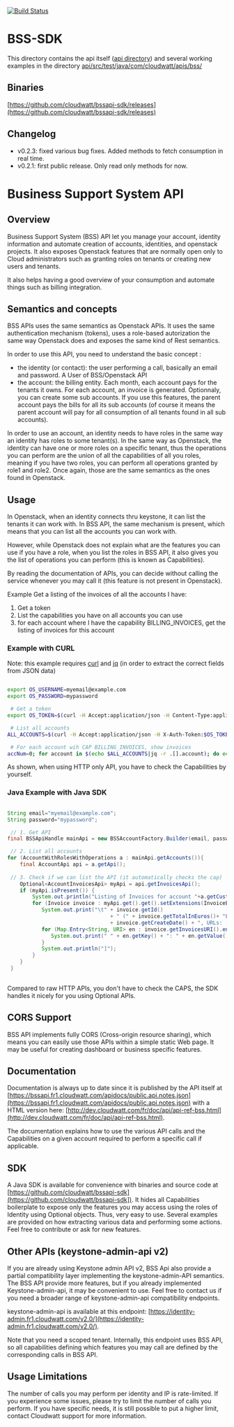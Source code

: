 [![Build Status](https://api.travis-ci.org/cloudwatt/bssapi-sdk.svg)](https://travis-ci.org/cloudwatt/bssapi-sdk)

BSS-SDK
=======

This directory contains the api itself ([api directory](api/README.md)) and several working examples in the directory [api/src/test/java/com/cloudwatt/apis/bss/](./api/src/test/java/com/cloudwatt/apis/bss/)

Binaries
--------
[https://github.com/cloudwatt/bssapi-sdk/releases](https://github.com/cloudwatt/bssapi-sdk/releases)

Changelog
---------

- v0.2.3: fixed various bug fixes. Added methods to fetch consumption in real time.
- v0.2.1: first public release. Only read only methods for now.

Business Support System API
===========================

Overview
--------

Business Support System (BSS) API let you manage your account, identity information and automate creation of accounts, identities, and openstack projects. It also exposes Openstack features that are normally open only to Cloud administrators such as granting roles on tenants or creating new users and tenants.

It also helps having a good overview of your consumption and automate things such as billing integration.

Semantics and concepts
----------------------

BSS APIs uses the same semantics as Openstack APIs. It uses the same authentication mechanism (tokens), uses a role-based autorization the same way Openstack does and exposes the same kind of Rest semantics.

In order to use this API, you need to understand the basic concept :

 - the identity (or contact): the user performing a call, basically an email and password. A User of BSS/Openstack API
 - the account: the billing entity. Each month, each account pays for the tenants it owns. For each account, an invoice is generated. Optionnaly, you can create some sub accounts. If you use this features, the parent account pays the bills for all its sub accounts (of course it means the parent account will pay for all consumption of all tenants found in all sub accounts).
 
In order to use an account, an identity needs to have roles in the same way an identity has roles to some tenant(s). In the same way as Openstack, the identity can have one or more roles on a specific tenant, thus the operations you can perform are the union of all the capabilities of all you roles, meaning if you have two roles, you can perform all operations granted by role1 and role2. Once again, those are the same semantics as the ones found in Openstack.

Usage
-----

In Openstack, when an identity connects thru keystone, it can list the tenants it can work with. In BSS API, the same mechanism is present, which means that you can list all the accounts you can work with.

However, while Openstack does not explain what are the features you can use if you have a role, when you list the roles in BSS API, it also gives you the list of operations you can perform (this is known as Capabilities).

By reading the documentation of APIs, you can decide without calling the service whenever you may call it (this feature is not present in Openstack).

Example Get a listing of the invoices of all the accounts I have:

1. Get a token
2. List the capabilities you have on all accounts you can use
3. for each account where I have the capability BILLING_INVOICES, get the listing of invoices for this account

### Example with CURL

Note: this example requires [curl](http://curl.haxx.se/download.html) and [jq](http://stedolan.github.io/jq/download/) (in order to extract the correct fields from JSON data)

```sh

export OS_USERNAME=myemail@example.com
export OS_PASSWORD=mypassword

 # Get a token
export OS_TOKEN=$(curl -H Accept:application/json -H Content-Type:application/json https://identity2.fr1.cloudwatt.com/v2.0/tokens -d '{"auth":{"passwordCredentials": { "username": "myemail@example.com", "password": "MY_PASSWORD"}}}' | jq .access.token.id)

 # List all accounts
ALL_ACCOUNTS=$(curl -H Accept:application/json -H X-Auth-Token:$OS_TOKEN https://bssapi.fr1.cloudwatt.com/bss/1/contact/roles | jq .accounts)

 # For each account wih CAP BILLING_INVOICES, show invoices
accNum=0; for account in $(echo $ALL_ACCOUNTS|jq -r .[].account); do echo "-----" $account; curAccount=$(echo $ALL_ACCOUNTS|jq .[$accNum]); echo $curAccount | grep "BILLING_INVOICES" > /dev/null && curl -H Accept:application/json -H X-Auth-Token:$OS_TOKEN "https://bssapi.fr1.cloudwatt.combss/1/accounts/${account}/listInvoices"|jq . || echo "- Invoices not available"  ; accNum=$(($accNum+1));done
```

As shown, when using HTTP only API, you have to check the Capabilities by yourself.

### Java Example with Java SDK

```java

String email="myemail@example.com";
String password="mypassword";

 // 1. Get API
final BSSApiHandle mainApi = new BSSAccountFactory.Builder(email, password).build().getHandle();

 // 2. List all accounts
for (AccountWithRolesWithOperations a : mainApi.getAccounts()){
    final AccountApi api = a.getApi();
    
 // 3. Check if we can list the API (it automatically checks the cap)
	Optional<AccountInvoicesApi> myApi = api.getInvoicesApi();
    if (myApi.isPresent()) {
        System.out.println("Listing of Invoices for account "+a.getCustomerId());
        for (Invoice invoice : myApi.get().get().setExtensions(InvoiceExtension.pdf).get()) {
           System.out.print("\t" + invoice.getId() 
                                 + " (" + invoice.getTotalInEuros()+ "EUR) created the "
                                 + invoice.getCreateDate() + ", URLs: [");
           for (Map.Entry<String, URI> en : invoice.getInvoicesURI().entrySet()) {
              System.out.print(" " + en.getKey() + ": " + en.getValue().toASCIIString());
           }
           System.out.println("]");
        }
    }
 }
      
```

Compared to raw HTTP APIs, you don't have to check the CAPS, the SDK handles it nicely for you using Optional APIs.


CORS Support
------------

BSS API implements fully CORS (Cross-origin resource sharing), which means you can easily use those APIs within a simple static Web page. It may be useful for creating dashboard or business specific features.

Documentation
-------------

Documentation is always up to date since it is published by the API itself at [https://bssapi.fr1.cloudwatt.com/apidocs/public.api.notes.json](https://bssapi.fr1.cloudwatt.com/apidocs/public.api.notes.json) with a HTML version here: [http://dev.cloudwatt.com/fr/doc/api/api-ref-bss.html](http://dev.cloudwatt.com/fr/doc/api/api-ref-bss.html).

The documentation explains how to use the various API calls and the Capabilities on a given account required to perform a specific call if applicable.

SDK
---

A Java SDK is available for convenience with binaries and source code at [https://github.com/cloudwatt/bssapi-sdk](https://github.com/cloudwatt/bssapi-sdk]). It hides all Capabilities boilerplate to expose only the features you may access using the roles of Identity using Optional<API> objects. Thus, very easy to use. Several examples are provided on how extracting various data and performing some actions. Feel free to contribute or ask for new features.

Other APIs (keystone-admin-api v2)
----------------------------------

If you are already using Keystone admin API v2, BSS Api also provide a partial compatibility layer implementing the keystone-admin-API semantics. The BSS API provide more features, but if you already implemented Keystone-admin-api, it may be convenient to use. Feel free to contact us if you need a broader range of keystone-admin-api compatibility endpoints.

keystone-admin-api is available at this endpoint: [https://identity-admin.fr1.cloudwatt.com/v2.0/](https://identity-admin.fr1.cloudwatt.com/v2.0/).

Note that you need a scoped tenant. Internally, this endpoint uses BSS API, so all capabilities defining which features you may call are defined by the corresponding calls in BSS API.


Usage Limitations
-----------------

The number of calls you may perform per identity and IP is rate-limited. If you experience some issues, please try to limit the number of calls you perform. If you have specific needs, it is still possible to put a higher limit, contact Cloudwatt support for more information.
